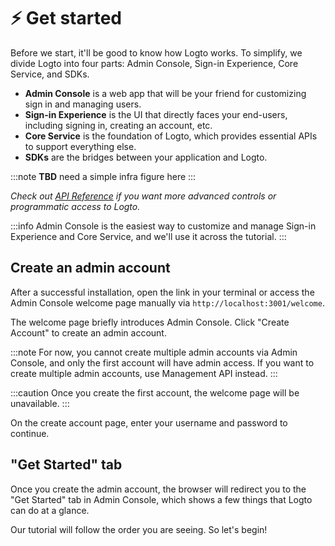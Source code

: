 # ⚡ Get started

Before we start, it'll be good to know how Logto works. To simplify, we divide Logto into four parts: Admin Console, Sign-in Experience, Core Service, and SDKs.

- **Admin Console** is a web app that will be your friend for customizing sign in and managing users.
- **Sign-in Experience** is the UI that directly faces your end-users, including signing in, creating an account, etc.
- **Core Service** is the foundation of Logto, which provides essential APIs to support everything else.
- **SDKs** are the bridges between your application and Logto.

:::note
**TBD** need a simple infra figure here
:::

_Check out [API Reference](/api) if you want more advanced controls or programmatic access to Logto._

:::info
Admin Console is the easiest way to customize and manage Sign-in Experience and Core Service, and we'll use it across the tutorial.
:::

## Create an admin account

After a successful installation, open the link in your terminal or access the Admin Console welcome page manually via `http://localhost:3001/welcome`.

The welcome page briefly introduces Admin Console. Click "Create Account" to create an admin account.

:::note
For now, you cannot create multiple admin accounts via Admin Console, and only the first account will have admin access. If you want to create multiple admin accounts, use Management API instead.
:::

:::caution
Once you create the first account, the welcome page will be unavailable.
:::

On the create account page, enter your username and password to continue.

## "Get Started" tab

Once you create the admin account, the browser will redirect you to the "Get Started" tab in Admin Console, which shows a few things that Logto can do at a glance.

Our tutorial will follow the order you are seeing. So let's begin!
